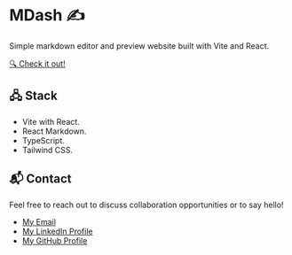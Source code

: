# MDash ✍️

Simple markdown editor and preview website built with Vite and React.

[🔍 Check it out!](https://mdash-live.vercel.app)

## 🖧 Stack

- Vite with React.
- React Markdown.
- TypeScript.
- Tailwind CSS.

## 📬 Contact

Feel free to reach out to discuss collaboration opportunities or to say hello!

- [My Email](mailto:matheus.felipe.19rt@gmail.com)
- [My LinkedIn Profile](https://www.linkedin.com/in/matheus-mortari-19rt)
- [My GitHub Profile](https://github.com/matimortari)

